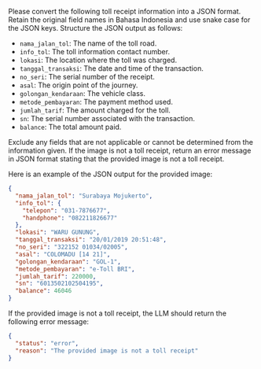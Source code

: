 Please convert the following toll receipt information into a JSON format. Retain the original field names in Bahasa Indonesia and use snake case for the JSON keys. Structure the JSON output as follows:

- `nama_jalan_tol`: The name of the toll road.
- `info_tol`: The toll information contact number.
- `lokasi`: The location where the toll was charged.
- `tanggal_transaksi`: The date and time of the transaction.
- `no_seri`: The serial number of the receipt.
- `asal`: The origin point of the journey.
- `golongan_kendaraan`: The vehicle class.
- `metode_pembayaran`: The payment method used.
- `jumlah_tarif`: The amount charged for the toll.
- `sn`: The serial number associated with the transaction.
- `balance`: The total amount paid.

Exclude any fields that are not applicable or cannot be determined from the information given. If the image is not a toll receipt, return an error message in JSON format stating that the provided image is not a toll receipt.

Here is an example of the JSON output for the provided image:

```json
{
  "nama_jalan_tol": "Surabaya Mojukerto",
  "info_tol": {
    "telepon": "031-7876677",
    "handphone": "082211826677"
  },
  "lokasi": "WARU GUNUNG",
  "tanggal_transaksi": "20/01/2019 20:51:48",
  "no_seri": "322152 01034/02005",
  "asal": "COLOMADU [14 21]",
  "golongan_kendaraan": "GOL-1",
  "metode_pembayaran": "e-Toll BRI",
  "jumlah_tarif": 220000,
  "sn": "6013502102504195",
  "balance": 46046
}
```

If the provided image is not a toll receipt, the LLM should return the following error message:

```json
{
  "status": "error",
  "reason": "The provided image is not a toll receipt"
}
```